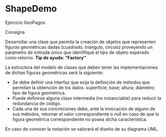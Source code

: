 # ShapeDemo
Ejercicio GeoPagos

Consigna

 Desarrollar una clase que permita la creación de objetos que representen figuras geométricas dadas (cuadrado, triangulo, círculo) proveyendo un parámetro de entrada único que identifiqué el tipo de objeto esperado como retorno. <strong>Tip de ayuda: “Factory” </strong>
 
La estructura del modelo de clases que deben tener las implementaciones de dichas figuras geométricas será la siguiente: 

- Se debe definir una interfaz que exija la definición de métodos que permitan la obtención de los datos: superficie; base; altura; diámetro; tipo de figura geométrica. 
- Puede definirse alguna clase intermedia (no instanciable) para reducir la redundancia de código. 
- Cada una de sus concreciones debe, ante la invocación de alguno de sus métodos, retornar el valor correspondiente o null en caso de que la figura geométrica correspondiente no posea dicha característica. 

En caso de conocer la notación se valorará el diseño de su diagrama UML.
